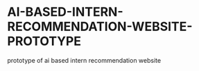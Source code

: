 # AI-BASED-INTERN-RECOMMENDATION-WEBSITE-PROTOTYPE
prototype of ai based intern recommendation website

